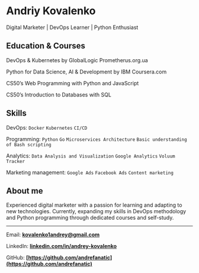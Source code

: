 # **Andriy Kovalenko**
Digital Marketer | DevOps Learner | Python Enthusiast

## Education & Courses 

DevOps & Kubernetes by GlobalLogic Prometherus.org.ua

Python for Data Science, AI & Development by IBM
Coursera.com

CS50’s Web Programming with Python and JavaScript

CS50’s Introduction to Databases with SQL

## Skills

DevOps: `Docker` `Kubernetes` `CI/CD`

Programming: `Python` `Go` `Microservices Architecture` `Basic understanding of Bash scripting`

Analytics: `Data Analysis and Visualization` `Google Analytics` `Voluum Tracker`

Marketing management: `Google Ads` `Facebook Ads` `Content marketing` 

## About me
Experienced digital marketer with a passion for learning and adapting to new technologies. Currently, expanding my skills in DevOps methodology and Python programming through dedicated courses and self-study.

---

Email: **<kovalenko1andrey@gmail.com>**

LinkedIn: **[linkedin.com/in/andrey-kovalenko](https://www.linkedin.com/in/andrey-kovalenko-826b59168/)**

GitHub: **[https://github.com/andrefanatic](https://github.com/andrefanatic)**

